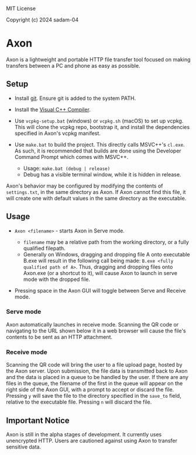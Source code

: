 MIT License

Copyright (c) 2024 sadam-04

# Axon
Axon is a lightweight and portable HTTP file transfer tool focused on making transfers between a PC and phone as easy as possible.

## Setup
- Install [git](https://git-scm.com/downloads). Ensure git is added to the system PATH.
- Install the [Visual C++ Compiler](https://visualstudio.microsoft.com/vs/features/cplusplus/).
- Use ````vcpkg-setup.bat```` (windows) or ````vcpkg.sh```` (macOS) to set up vcpkg. This will clone the vcpkg repo, bootstrap it, and install the dependencies specified in Axon's vcpkg manifest.

- Use ````make.bat```` to build the project. This directly calls MSVC++'s ````cl.exe````. As such, it is recommended that builds are done using the Developer Command Prompt which comes with MSVC++.
  - Usage: ````make.bat (debug | release)```` 
  - Debug has a visible terminal window, while it is hidden in release.

Axon's behavior may be configured by modifying the contents of ````settings.txt````, in the same directory as Axon. If Axon cannot find this file, it will create one with default values in the same directory as the executable.

## Usage
- ````Axon <filename>```` - starts Axon in Serve mode.
  - ````filename```` may be a relative path from the working directory, or a fully qualified filepath. 
  - Generally on Windows, dragging and dropping file A onto executable B.exe will result in the following call being made: ````B.exe <fully qualified path of A>````. Thus, dragging and dropping files onto Axon.exe (or a shortcut to it), will cause Axon to launch in serve mode with the dropped file.

- Pressing space in the Axon GUI will toggle between Serve and Receive mode.

### Serve mode
Axon automatically launches in receive mode. Scanning the QR code or navigating to the URL shown below it in a web browser will cause the file's contents to be sent as an HTTP attachment.

### Receive mode
Scanning the QR code will bring the user to a file upload page, hosted by the Axon server. Upon submission, the file data is transmitted back to Axon and the data is placed in a queue to be handled by the user. If there are any files in the queue, the filename of the first in the queue will appear on the right side of the Axon GUI, with a prompt to accept or discard the file. Pressing ````y```` will save the file to the directory specified in the ````save_to```` field, relative to the executable file. Pressing ````n```` will discard the file.

## Important Notice
Axon is still in the alpha stages of development. It currently uses unencrypted HTTP. Users are cautioned against using Axon to transfer sensitive data.